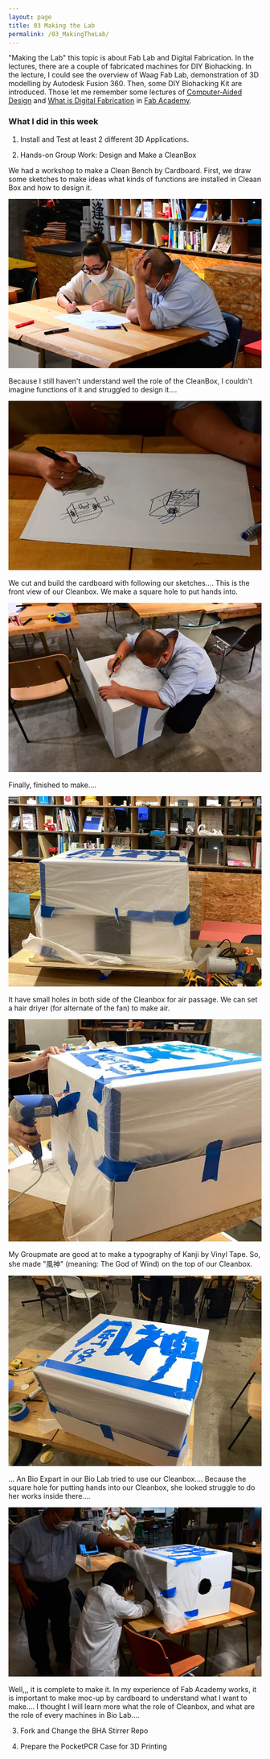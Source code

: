 ```yaml
---
layout: page
title: 03 Making the Lab
permalink: /03_MakingTheLab/
---
```


"Making the Lab" this topic is about Fab Lab and Digital Fabrication. In the lectures, there are a couple of fabricated machines for DIY Biohacking. In the lecture, I could see the overview of Waag Fab Lab, demonstration of 3D modelling by Autodesk Fusion 360. Then, some DIY Biohacking Kit are introduced. Those let me remember some lectures of [Computer-Aided Design](https://vimeo.com/673168884) and [What is Digital Fabrication](https://vimeo.com/670402018) in [Fab Academy](https://fabacademy.org/2022/).

### What I did in this week

1. Install and Test at least 2 different 3D Applications.

2. Hands-on Group Work: Design and Make a CleanBox

We had a workshop to make a Clean Bench by Cardboard. First, we draw some sketches to make ideas what kinds of functions are installed in Cleaan Box and how to design it. 

![](../images/week03/DSC_6085.jpg)

Because I still haven't understand well the role of the CleanBox, I couldn't imagine functions of it and struggled to design it.... 

![](../images/week03/DSC_6086.jpg)

We cut and build the cardboard with following our sketches.... This is the front view of our Cleanbox. We make a square hole to put hands into. 

![](../images/week03/DSC_6091.jpg)

Finally, finished to make....

![](../images/week03/IMG_0967.jpg)

It have small holes in both side of the Cleanbox for air passage. We can set a hair driyer (for alternate of the fan) to make air. 

![](../images/week03/IMG_0959.jpg)

My Groupmate are good at to make a typography of Kanji by Vinyl Tape. So, she made "風神" (meaning: The God of Wind) on the top of our Cleanbox. 

![](../images/week03/IMG_0958.jpg)

... An Bio Expart in our Bio Lab tried to use our Cleanbox.... Because the square hole for putting hands into our Cleanbox, she looked struggle to do her works inside there.... 

![](../images/week03/DSC_6108.jpg)

Well,,, it is complete to make it. In my experience of Fab Academy works, it is important to make moc-up by cardboard to understand what I want to make.... I thought I will learn more what the role of Cleanbox, and what are the role of every machines in Bio Lab....


3. Fork and Change the BHA Stirrer Repo

4. Prepare the PocketPCR Case for 3D Printing


